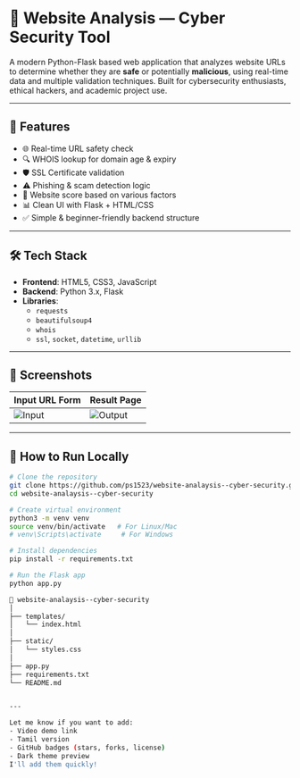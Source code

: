 # 🔐 Website Analysis — Cyber Security Tool

A modern Python-Flask based web application that analyzes website URLs to determine whether they are **safe** or potentially **malicious**, using real-time data and multiple validation techniques. Built for cybersecurity enthusiasts, ethical hackers, and academic project use.

---

## 🚀 Features

- 🌐 Real-time URL safety check
- 🔍 WHOIS lookup for domain age & expiry
- 🛡️ SSL Certificate validation
- ⚠️ Phishing & scam detection logic
- 🔗 Website score based on various factors
- 📊 Clean UI with Flask + HTML/CSS
- ✅ Simple & beginner-friendly backend structure

---

## 🛠️ Tech Stack

- **Frontend**: HTML5, CSS3, JavaScript
- **Backend**: Python 3.x, Flask
- **Libraries**: 
  - `requests`
  - `beautifulsoup4`
  - `whois`
  - `ssl`, `socket`, `datetime`, `urllib`

---

## 📸 Screenshots

| Input URL Form | Result Page |
|----------------|-------------|
| ![Input](screenshots/input.png) | ![Output](screenshots/output.png) |

---

## 🧪 How to Run Locally

```bash
# Clone the repository
git clone https://github.com/ps1523/website-analaysis--cyber-security.git
cd website-analaysis--cyber-security

# Create virtual environment
python3 -m venv venv
source venv/bin/activate   # For Linux/Mac
# venv\Scripts\activate     # For Windows

# Install dependencies
pip install -r requirements.txt

# Run the Flask app
python app.py

📁 website-analaysis--cyber-security
│
├── templates/
│   └── index.html
│
├── static/
│   └── styles.css
│
├── app.py
├── requirements.txt
└── README.md


---

Let me know if you want to add:
- Video demo link  
- Tamil version  
- GitHub badges (stars, forks, license)  
- Dark theme preview  
I'll add them quickly!
